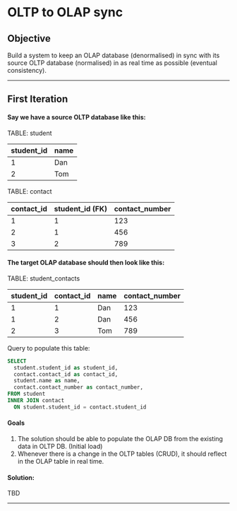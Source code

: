# OLTP to OLAP sync

## Objective

Build a system to keep an OLAP database (denormalised) in sync with its source OLTP database (normalised) in as real time as possible (eventual consistency).

---

## First Iteration

#### Say we have a source OLTP database like this:

TABLE: student

| student_id | name |
| --- | --- |
| 1 | Dan |
| 2 | Tom |

TABLE: contact

| contact_id | student_id (FK) | contact_number |
| --- | --- | --- |
| 1 | 1 | 123 |
| 2 | 1 | 456 |
| 3 | 2 | 789 |

#### The target OLAP database should then look like this:

TABLE: student_contacts

| student_id | contact_id | name | contact_number |
| --- | --- | --- | --- |
| 1 | 1 | Dan | 123 |
| 1 | 2 | Dan | 456 |
| 2 | 3 | Tom | 789 |

Query to populate this table:
```sql
SELECT
  student.student_id as student_id,
  contact.contact_id as contact_id,
  student.name as name,
  contact.contact_number as contact_number,
FROM student
INNER JOIN contact
  ON student.student_id = contact.student_id
```

#### Goals

1. The solution should be able to populate the OLAP DB from the existing data in OLTP DB. (Initial load)
1. Whenever there is a change in the OLTP tables (CRUD), it should reflect in the OLAP table in real time.

#### Solution:

TBD

---